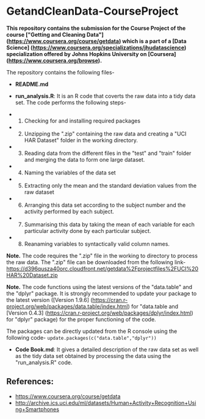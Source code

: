 # GetandCleanData-CourseProject
**This repository contains the submission for the Course Project of the course ["Getting and Cleaning Data"] (https://www.coursera.org/course/getdata) which is a part of a [Data Science] (https://www.coursera.org/specializations/jhudatascience) specialization offered by Johns Hopkins University on [Coursera] (https://www.coursera.org/browse).**

The repository contains the following files-

- **README.md**

- **run_analysis.R**: It is an R code that coverts the raw data into a tidy data set. The code performs the following steps-
 - 1. Checking for and installing required packages
 - 2. Unzipping the ".zip" containing the raw data and creating a "UCI HAR Dataset" folder in the working directory.
 -  3. Reading data from the different files in the "test" and "train" folder and merging the data to form one large dataset.
 - 4. Naming the variables of the data set
 - 5. Extracting only the mean and the standard deviation values from the raw dataset
 - 6. Arranging this data set according to the subject number and the activity performed by each subject.
 - 7. Summarising this data by taking the mean of each variable for each particular activity done by each particular subject. 
 - 8. Reanaming variables to syntactically valid column names.

**Note.** The code requires the ".zip" file in the working to directory to process the raw data. The ".zip" file can be downloaded from the following link- https://d396qusza40orc.cloudfront.net/getdata%2Fprojectfiles%2FUCI%20HAR%20Dataset.zip

**Note.** The code functions using the latest versions of the "data.table" and the "dplyr" package. It is strongly recommended to update your package to the latest version ([Version 1.9.6] (https://cran.r-project.org/web/packages/data.table/index.html) for "data.table and [Version 0.4.3] (https://cran.r-project.org/web/packages/dplyr/index.html) for "dplyr" package) for the proper functioning of the code. 

The packages can be directly updated from the R console using the following code-
`update.packages(c("data.table","dplyr"))`

- **Code Book.md**: It gives a detailed description of the raw data set as well as the tidy data set obtained by processing the data using the "run_analysis.R" code. 



**References**:
----------------
- https://www.coursera.org/course/getdata
- http://archive.ics.uci.edu/ml/datasets/Human+Activity+Recognition+Using+Smartphones
